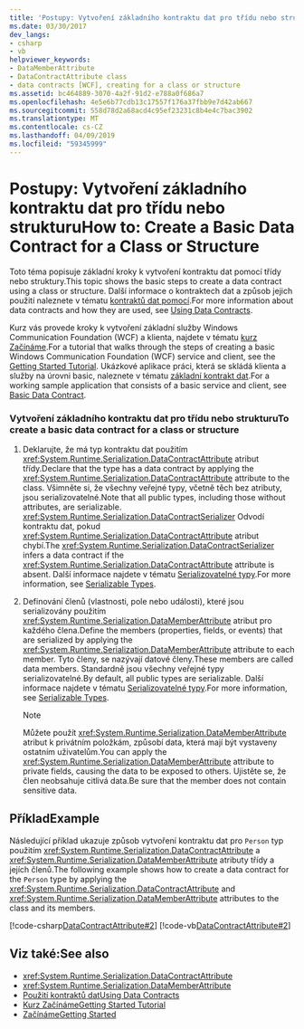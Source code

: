 ```yaml
---
title: 'Postupy: Vytvoření základního kontraktu dat pro třídu nebo strukturu'
ms.date: 03/30/2017
dev_langs:
- csharp
- vb
helpviewer_keywords:
- DataMemberAttribute
- DataContractAttribute class
- data contracts [WCF], creating for a class or structure
ms.assetid: bc464889-3070-4a2f-91d2-e788a0f686a7
ms.openlocfilehash: 4e5e6b77cdb13c17557f176a37fbb9e7d42ab667
ms.sourcegitcommit: 558d78d2a68acd4c95ef23231c8b4e4c7bac3902
ms.translationtype: MT
ms.contentlocale: cs-CZ
ms.lasthandoff: 04/09/2019
ms.locfileid: "59345999"
---
```

# <a name="how-to-create-a-basic-data-contract-for-a-class-or-structure"></a><span data-ttu-id="30593-102">Postupy: Vytvoření základního kontraktu dat pro třídu nebo strukturu</span><span class="sxs-lookup"><span data-stu-id="30593-102">How to: Create a Basic Data Contract for a Class or Structure</span></span>
<span data-ttu-id="30593-103">Toto téma popisuje základní kroky k vytvoření kontraktu dat pomocí třídy nebo struktury.</span><span class="sxs-lookup"><span data-stu-id="30593-103">This topic shows the basic steps to create a data contract using a class or structure.</span></span> <span data-ttu-id="30593-104">Další informace o kontraktech dat a způsob jejich použití naleznete v tématu [kontraktů dat pomocí](../../../../docs/framework/wcf/feature-details/using-data-contracts.md).</span><span class="sxs-lookup"><span data-stu-id="30593-104">For more information about data contracts and how they are used, see [Using Data Contracts](../../../../docs/framework/wcf/feature-details/using-data-contracts.md).</span></span>  
  
 <span data-ttu-id="30593-105">Kurz vás provede kroky k vytvoření základní služby Windows Communication Foundation (WCF) a klienta, najdete v tématu [kurz Začínáme](../../../../docs/framework/wcf/getting-started-tutorial.md).</span><span class="sxs-lookup"><span data-stu-id="30593-105">For a tutorial that walks through the steps of creating a basic Windows Communication Foundation (WCF) service and client, see the [Getting Started Tutorial](../../../../docs/framework/wcf/getting-started-tutorial.md).</span></span> <span data-ttu-id="30593-106">Ukázkové aplikace práci, která se skládá klienta a služby na úrovni basic, naleznete v tématu [základní kontrakt dat](../../../../docs/framework/wcf/samples/basic-data-contract.md).</span><span class="sxs-lookup"><span data-stu-id="30593-106">For a working sample application that consists of a basic service and client, see [Basic Data Contract](../../../../docs/framework/wcf/samples/basic-data-contract.md).</span></span>  
  
### <a name="to-create-a-basic-data-contract-for-a-class-or-structure"></a><span data-ttu-id="30593-107">Vytvoření základního kontraktu dat pro třídu nebo strukturu</span><span class="sxs-lookup"><span data-stu-id="30593-107">To create a basic data contract for a class or structure</span></span>  
  
1. <span data-ttu-id="30593-108">Deklarujte, že má typ kontraktu dat použitím <xref:System.Runtime.Serialization.DataContractAttribute> atribut třídy.</span><span class="sxs-lookup"><span data-stu-id="30593-108">Declare that the type has a data contract by applying the <xref:System.Runtime.Serialization.DataContractAttribute> attribute to the class.</span></span> <span data-ttu-id="30593-109">Všimněte si, že všechny veřejné typy, včetně těch bez atributy, jsou serializovatelné.</span><span class="sxs-lookup"><span data-stu-id="30593-109">Note that all public types, including those without attributes, are serializable.</span></span> <span data-ttu-id="30593-110"><xref:System.Runtime.Serialization.DataContractSerializer> Odvodí kontraktu dat, pokud <xref:System.Runtime.Serialization.DataContractAttribute> atribut chybí.</span><span class="sxs-lookup"><span data-stu-id="30593-110">The <xref:System.Runtime.Serialization.DataContractSerializer> infers a data contract if the <xref:System.Runtime.Serialization.DataContractAttribute> attribute is absent.</span></span> <span data-ttu-id="30593-111">Další informace najdete v tématu [Serializovatelné typy](../../../../docs/framework/wcf/feature-details/serializable-types.md).</span><span class="sxs-lookup"><span data-stu-id="30593-111">For more information, see [Serializable Types](../../../../docs/framework/wcf/feature-details/serializable-types.md).</span></span>  
  
2. <span data-ttu-id="30593-112">Definování členů (vlastnosti, pole nebo události), které jsou serializovány použitím <xref:System.Runtime.Serialization.DataMemberAttribute> atribut pro každého člena.</span><span class="sxs-lookup"><span data-stu-id="30593-112">Define the members (properties, fields, or events) that are serialized by applying the <xref:System.Runtime.Serialization.DataMemberAttribute> attribute to each member.</span></span> <span data-ttu-id="30593-113">Tyto členy, se nazývají datové členy.</span><span class="sxs-lookup"><span data-stu-id="30593-113">These members are called data members.</span></span> <span data-ttu-id="30593-114">Standardně jsou všechny veřejné typy serializovatelné.</span><span class="sxs-lookup"><span data-stu-id="30593-114">By default, all public types are serializable.</span></span> <span data-ttu-id="30593-115">Další informace najdete v tématu [Serializovatelné typy](../../../../docs/framework/wcf/feature-details/serializable-types.md).</span><span class="sxs-lookup"><span data-stu-id="30593-115">For more information, see [Serializable Types](../../../../docs/framework/wcf/feature-details/serializable-types.md).</span></span>  
  
    > [!NOTE]
    >  <span data-ttu-id="30593-116">Můžete použít <xref:System.Runtime.Serialization.DataMemberAttribute> atribut k privátním položkám, způsobí data, která mají být vystaveny ostatním uživatelům.</span><span class="sxs-lookup"><span data-stu-id="30593-116">You can apply the <xref:System.Runtime.Serialization.DataMemberAttribute> attribute to private fields, causing the data to be exposed to others.</span></span> <span data-ttu-id="30593-117">Ujistěte se, že člen neobsahuje citlivá data.</span><span class="sxs-lookup"><span data-stu-id="30593-117">Be sure that the member does not contain sensitive data.</span></span>  
  
## <a name="example"></a><span data-ttu-id="30593-118">Příklad</span><span class="sxs-lookup"><span data-stu-id="30593-118">Example</span></span>  
 <span data-ttu-id="30593-119">Následující příklad ukazuje způsob vytvoření kontraktu dat pro `Person` typ použitím <xref:System.Runtime.Serialization.DataContractAttribute> a <xref:System.Runtime.Serialization.DataMemberAttribute> atributy třídy a jejích členů.</span><span class="sxs-lookup"><span data-stu-id="30593-119">The following example shows how to create a data contract for the `Person` type by applying the <xref:System.Runtime.Serialization.DataContractAttribute> and <xref:System.Runtime.Serialization.DataMemberAttribute> attributes to the class and its members.</span></span>  
  
 [!code-csharp[DataContractAttribute#2](../../../../samples/snippets/csharp/VS_Snippets_CFX/datacontractattribute/cs/overview.cs#2)]
 [!code-vb[DataContractAttribute#2](../../../../samples/snippets/visualbasic/VS_Snippets_CFX/datacontractattribute/vb/overview.vb#2)]  
  
## <a name="see-also"></a><span data-ttu-id="30593-120">Viz také:</span><span class="sxs-lookup"><span data-stu-id="30593-120">See also</span></span>

- <xref:System.Runtime.Serialization.DataContractAttribute>
- <xref:System.Runtime.Serialization.DataMemberAttribute>
- [<span data-ttu-id="30593-121">Použití kontraktů dat</span><span class="sxs-lookup"><span data-stu-id="30593-121">Using Data Contracts</span></span>](../../../../docs/framework/wcf/feature-details/using-data-contracts.md)
- [<span data-ttu-id="30593-122">Kurz Začínáme</span><span class="sxs-lookup"><span data-stu-id="30593-122">Getting Started Tutorial</span></span>](../../../../docs/framework/wcf/getting-started-tutorial.md)
- [<span data-ttu-id="30593-123">Začínáme</span><span class="sxs-lookup"><span data-stu-id="30593-123">Getting Started</span></span>](../../../../docs/framework/wcf/samples/getting-started-sample.md)
